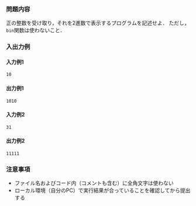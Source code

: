 ### 問題内容
正の整数を受け取り，それを2進数で表示するプログラムを記述せよ．
ただし，``bin``関数は使わないこと．

### 入出力例
#### 入力例1
```
10
```

#### 出力例1
```
1010
```

#### 入力例2
```
31
```
#### 出力例2
```
11111
```


### 注意事項

- ファイル名およびコード内（コメントも含む）に全角文字は使わない  
- ローカル環境（自分のPC）で実行結果が合っていることを確認してから提出する
